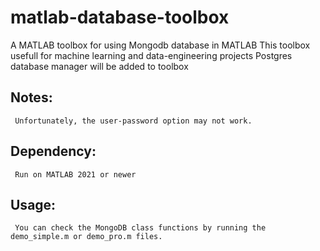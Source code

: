 # matlab-database-toolbox
A MATLAB toolbox for using Mongodb database in MATLAB
This toolbox usefull for machine learning  and data-engineering projects
Postgres database manager will be added to toolbox

## Notes:
     Unfortunately, the user-password option may not work.

## Dependency:
     Run on MATLAB 2021 or newer
     
## Usage:
     You can check the MongoDB class functions by running the demo_simple.m or demo_pro.m files.